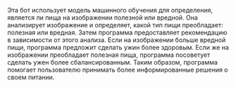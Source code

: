 Эта бот
использует модель машинного обучения для определения, является ли пища на изображении полезной или вредной. Она анализирует изображение и определяет, какой тип пищи преобладает: полезная или вредная. Затем программа предоставляет рекомендацию в зависимости от этого анализа. Если на изображении больше вредной пищи, программа предложит сделать ужин более здоровым. Если же на изображении преобладает полезная пища, программа посоветует сделать ужен более сбалансированным. Таким образом, программа помогает пользователю принимать более информированные решения о своем питании.
